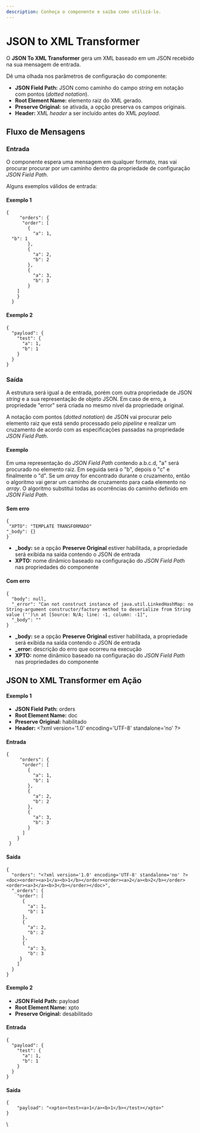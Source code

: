 ```yaml
---
description: Conheça o componente e saiba como utilizá-lo.
---
```


# JSON to XML Transformer

O **JSON To XML Transformer** gera um XML baseado em um JSON recebido na sua mensagem de entrada.

Dê uma olhada nos parâmetros de configuração do componente:

* **JSON Field Path:** JSON como caminho do campo _string_ em notação com pontos (_dotted notation_).
* **Root Element Name:** elemento raiz do XML gerado.
* **Preserve Original:** se ativada, a opção preserva os campos originais.
* **Header:** XML _header_ a ser incluído antes do XML _payload_.

## Fluxo de Mensagens <a href="#fluxo-de-mensagens" id="fluxo-de-mensagens"></a>

### Entrada <a href="#entrada" id="entrada"></a>

O componente espera uma mensagem em qualquer formato, mas vai procurar procurar por um caminho dentro da propriedade de configuração _JSON Field Path_.

Alguns exemplos válidos de entrada:

#### **Exemplo 1**

```
{
     "orders": {
      "order": [
        {
          "a": 1,
  "b": 1
        },
        {
          "a": 2,
          "b": 2
        },
        {
          "a": 3,
          "b": 3
        }
    ]
    }
  }
```

#### **Exemplo 2**

```
{
  "payload": {
    "test": {
      "a": 1,
      "b": 1
    }
  }
}
```

### Saída <a href="#sada" id="sada"></a>

A estrutura será igual a de entrada, porém com outra propriedade de JSON _string_ e a sua representação de objeto JSON. Em caso de erro, a propriedade "error" será criada no mesmo nível da propriedade original.

A notação com pontos (_dotted notation_) de JSON vai procurar pelo elemento raiz que está sendo processado pelo _pipeline_ e realizar um cruzamento de acordo com as especificações passadas na propriedade _JSON Field Path_.

#### **Exemplo**

Em uma representação do _JSON Field Path_ contendo a.b.c.d, "a" será procurado no elemento raiz. Em seguida será o "b", depois o "c" e finalmente o "d". Se um _array_ for encontrado durante o cruzamento, então o algoritmo vai gerar um caminho de cruzamento para cada elemento no _array_. O algoritmo substitui todas as ocorrências do caminho definido em _JSON Field Path_.

#### **Sem erro**

```
{
 "XPTO": "TEMPLATE TRANSFORMADO"
"_body": {}
}
```

* **\_body:** se a opção **Preserve Original** estiver habilitada, a propriedade será exibida na saída contendo o JSON de entrada
* **XPTO:** nome dinâmico baseado na configuração do _JSON Field Path_ nas propriedades do componente

#### **Com erro**

```
{
  "body": null,
  "_error": "Can not construct instance of java.util.LinkedHashMap: no String-argument constructor/factory method to deserialize from String value ('')\n at [Source: N/A; line: -1, column: -1]",
  "_body": ""
}
```

* **\_body:** se a opção **Preserve Original** estiver habilitada, a propriedade será exibida na saída contendo o JSON de entrada
* **\_error:** descrição do erro que ocorreu na execução
* **XPTO:** nome dinâmico baseado na configuração do _JSON Field Path_ nas propriedades do componente

## JSON to XML Transformer em Ação <a href="#json-to-xml-transformer-em-ao" id="json-to-xml-transformer-em-ao"></a>

#### **Exemplo 1**

* **JSON Field Path:** orders
* **Root Element Name:** doc
* **Preserve Original:** habilitado
* **Header:** \<?xml version='1.0' encoding='UTF-8' standalone='no' ?>

#### **Entrada**

```
{
     "orders": {
      "order": [
        {
          "a": 1,
          "b": 1
        },
        {
          "a": 2,
          "b": 2
        },
        {
          "a": 3,
          "b": 3
        }
      ]
    }
 }

```

#### **Saída**

```
{
  "orders": "<?xml version='1.0' encoding='UTF-8' standalone='no' ?><doc><order><a>1</a><b>1</b></order><order><a>2</a><b>2</b></order><order><a>3</a><b>3</b></order></doc>",
  "_orders": {
    "order": [
      {
        "a": 1,
        "b": 1
      },
      {
        "a": 2,
        "b": 2
      },
      {
        "a": 3,
        "b": 3
     }
    ]
  }
}
```

#### **Exemplo 2**

* **JSON Field Path:** payload
* **Root Element Name:** xpto
* **Preserve Original:** desabilitado

#### **Entrada**

```
{
  "payload": {
    "test": {
      "a": 1,
      "b": 1
    }
  }
}

```

#### **Saída**

```
{  
    "payload": "<xpto><test><a>1</a><b>1</b></test></xpto>"
}
```

\
